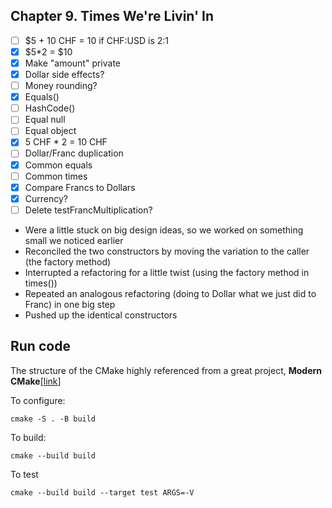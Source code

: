 ## Chapter 9. Times We're Livin' In
- [ ] $5 + 10 CHF = 10 if CHF:USD is 2:1
- [X] $5*2 = $10
- [X] Make "amount" private
- [X] Dollar side effects?
- [ ] Money rounding?
- [X] Equals()
- [ ] HashCode()
- [ ] Equal null
- [ ] Equal object
- [X] 5 CHF * 2 = 10 CHF
- [ ] Dollar/Franc duplication
- [X] Common equals
- [ ] Common times
- [X] Compare Francs to Dollars
- [X] Currency?
- [ ] Delete testFrancMultiplication?

- Were a little stuck on big design ideas, so we worked on something small we
noticed earlier
- Reconciled the two constructors by moving the variation to the caller (the
factory method)
- Interrupted a refactoring for a little twist (using the factory method in times())
- Repeated an analogous refactoring (doing to Dollar what we just did to Franc)
in one big step
- Pushed up the identical constructors

## Run code
The structure of the CMake highly referenced from a great project, **Modern CMake**[[link](https://gitlab.com/CLIUtils/modern-cmake)]

To configure:
```
cmake -S . -B build
```

To build:
```
cmake --build build
```

To test
```
cmake --build build --target test ARGS=-V
```